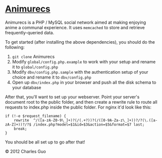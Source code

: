 [Animurecs](https://animurecs.com)
==================================

Animurecs is a PHP / MySQL social network aimed at making enjoying anime a communal experience. It uses `memcached` to store and retrieve frequently-queried data.

To get started (after installing the above dependencies), you should do the following:

1. `git clone` Animurecs
2. Modify `global/config.php.example` to work with your setup and rename it to `global/config.php`
3. Modify `dbv/config.php.sample` with the authentication setup of your choice and rename it to `dbv/config.php`
4. Open up `dbv/index.php` in your browser and push all the disk schema to your database

After that, you'll want to set up your webserver. Point your server's document root to the public folder, and then create a rewrite rule to route all requests to index.php inside the public folder. For nginx it'd look like this:

    if (!-e $request_filename) {
        rewrite  ^/([a-zA-Z0-9\_]+)?(/(.+?))?(/([0-9A-Za-z\_]+))?/?(\.([a-zA-Z]+))?/?$ /index.php?model=$1&id=$3&action=$5&format=$7 last;
        break;
    }

You should be all set up to go after that!

&copy; 2012 Charles Guo